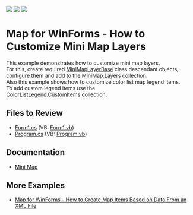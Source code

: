 <!-- default badges list -->
![](https://img.shields.io/endpoint?url=https://codecentral.devexpress.com/api/v1/VersionRange/128576362/16.1.4%2B)
[![](https://img.shields.io/badge/Open_in_DevExpress_Support_Center-FF7200?style=flat-square&logo=DevExpress&logoColor=white)](https://supportcenter.devexpress.com/ticket/details/T201418)
[![](https://img.shields.io/badge/📖_How_to_use_DevExpress_Examples-e9f6fc?style=flat-square)](https://docs.devexpress.com/GeneralInformation/403183)
<!-- default badges end -->

# Map for WinForms - How to Customize Mini Map Layers

This example demonstrates how to customize mini map layers.<br />For this, create required <a href="https://documentation.devexpress.com/#WindowsForms/clsDevExpressXtraMapMiniMapLayerBasetopic">MiniMapLayerBase</a> class descendant objects, configure them and add to the <a href="https://documentation.devexpress.com/#WindowsForms/DevExpressXtraMapMiniMap_Layerstopic">MiniMap.Layers</a> collection.<br />Also this example shows how to customize color list map legend items. <br />To add custom legend items use the <a href="https://documentation.devexpress.com/#WindowsForms/DevExpressXtraMapColorListLegend_CustomItemstopic">ColorListLegend.CustomItems</a> collection.

## Files to Review

* [Form1.cs](./CS/MiniMapLayers/Form1.cs) (VB: [Form1.vb](./VB/MiniMapLayers/Form1.vb))
* [Program.cs](./CS/MiniMapLayers/Program.cs) (VB: [Program.vb](./VB/MiniMapLayers/Program.vb))

## Documentation

* [Mini Map](https://docs.devexpress.com/WindowsForms/17683/controls-and-libraries/map-control/visual-elements/mini-map)

## More Examples 

* [Map for WinForms - How to Create Map Items Based on Data From an XML File](https://github.com/DevExpress-Examples/winforms-map-bind-to-xml-data)
